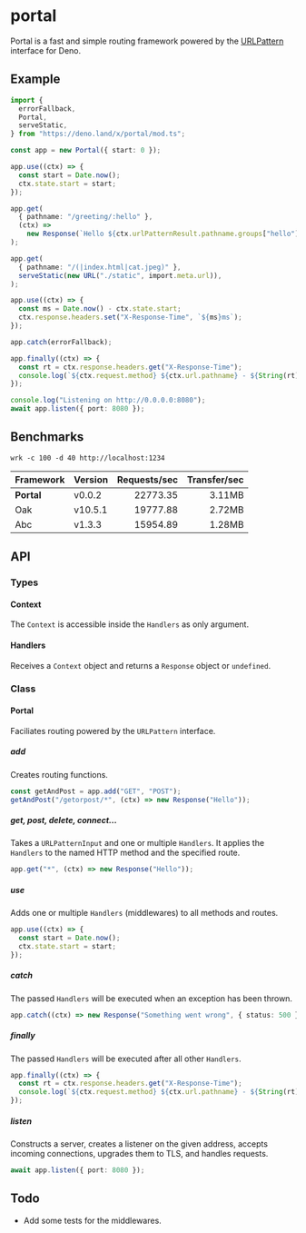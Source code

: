 # portal

Portal is a fast and simple routing framework powered by the
[URLPattern](https://developer.mozilla.org/en-US/docs/Web/API/URL_Pattern_API)
interface for Deno.

## Example

```ts
import {
  errorFallback,
  Portal,
  serveStatic,
} from "https://deno.land/x/portal/mod.ts";

const app = new Portal({ start: 0 });

app.use((ctx) => {
  const start = Date.now();
  ctx.state.start = start;
});

app.get(
  { pathname: "/greeting/:hello" },
  (ctx) =>
    new Response(`Hello ${ctx.urlPatternResult.pathname.groups["hello"]}`),
);

app.get(
  { pathname: "/(|index.html|cat.jpeg)" },
  serveStatic(new URL("./static", import.meta.url)),
);

app.use((ctx) => {
  const ms = Date.now() - ctx.state.start;
  ctx.response.headers.set("X-Response-Time", `${ms}ms`);
});

app.catch(errorFallback);

app.finally((ctx) => {
  const rt = ctx.response.headers.get("X-Response-Time");
  console.log(`${ctx.request.method} ${ctx.url.pathname} - ${String(rt)}`);
});

console.log("Listening on http://0.0.0.0:8080");
await app.listen({ port: 8080 });
```

## Benchmarks

`wrk -c 100 -d 40 http://localhost:1234`

| Framework  | Version | Requests/sec | Transfer/sec |
| :--------- | :------ | -----------: | -----------: |
| **Portal** | v0.0.2  |     22773.35 |       3.11MB |
| Oak        | v10.5.1 |     19777.88 |       2.72MB |
| Abc        | v1.3.3  |     15954.89 |       1.28MB |

## API

### Types

#### Context

The `Context` is accessible inside the `Handlers` as only argument.

#### Handlers

Receives a `Context` object and returns a `Response` object or `undefined`.

### Class

#### Portal

Faciliates routing powered by the `URLPattern` interface.

##### add

Creates routing functions.

```ts
const getAndPost = app.add("GET", "POST");
getAndPost("/getorpost/*", (ctx) => new Response("Hello"));
```

##### get, post, delete, connect...

Takes a `URLPatternInput` and one or multiple `Handlers`. It applies the
`Handlers` to the named HTTP method and the specified route.

```ts
app.get("*", (ctx) => new Response("Hello"));
```

##### use

Adds one or multiple `Handlers` (middlewares) to all methods and routes.

```ts
app.use((ctx) => {
  const start = Date.now();
  ctx.state.start = start;
});
```

##### catch

The passed `Handlers` will be executed when an exception has been thrown.

```ts
app.catch((ctx) => new Response("Something went wrong", { status: 500 }));
```

##### finally

The passed `Handlers` will be executed after all other `Handlers`.

```ts
app.finally((ctx) => {
  const rt = ctx.response.headers.get("X-Response-Time");
  console.log(`${ctx.request.method} ${ctx.url.pathname} - ${String(rt)}`);
});
```

##### listen

Constructs a server, creates a listener on the given address, accepts incoming
connections, upgrades them to TLS, and handles requests.

```ts
await app.listen({ port: 8080 });
```

## Todo

- Add some tests for the middlewares.
